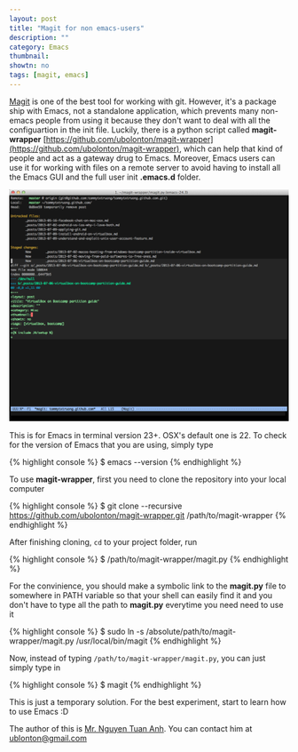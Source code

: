 ```yaml
---
layout: post
title: "Magit for non emacs-users"
description: ""
category: Emacs
thumbnail: 
showtn: no
tags: [magit, emacs]
---
```



[Magit](https://github.com/magit/magit)
is one of the best tool for working with git. However, it's a package ship
with Emacs, not a standalone application, which prevents many non-emacs people
from using it because they don't want to deal with all the configuartion in the
init file. Luckily, there is a python script called **magit-wrapper**
[https://github.com/ubolonton/magit-wrapper](https://github.com/ubolonton/magit-wrapper),
which can help that kind of people and act as a gateway drug to Emacs. Moreover,
Emacs users can use it for working with files on a remote server to avoid having
to install all the Emacs GUI and the full user init **.emacs.d** folder.

![Screenshot](/files/2013-07-10-magit-for-non-emacs-users/ss.png)

<!-- more -->

This is for Emacs in terminal version 23+. OSX's default one is 22. To check for
the version of Emacs that you are using, simply type

{% highlight console %}
$ emacs --version
{% endhighlight %}

To use **magit-wrapper**, first you need to clone the repository into your local
computer

{% highlight console %}
$ git clone --recursive https://github.com/ubolonton/magit-wrapper.git /path/to/magit-wrapper
{% endhighlight %}

After finishing cloning, `cd` to your project folder, run

{% highlight console %}
$ /path/to/magit-wrapper/magit.py
{% endhighlight %}

For the convinience, you should make a symbolic link to the **magit.py** file to
somewhere in PATH variable so that your shell can easily find it and you don't
have to type all the path to **magit.py** everytime you need need to use it

{% highlight console %}
$ sudo ln -s /absolute/path/to/magit-wrapper/magit.py /usr/local/bin/magit
{% endhighlight %}

Now, instead of typing `/path/to/magit-wrapper/magit.py`, you can just simply
type in

{% highlight console %}
$ magit
{% endhighlight %}

This is just a temporary solution. For the best experiment, start to learn how
to use Emacs :D

The author of this is [Mr. Nguyen Tuan Anh](https://github.com/ubolonton). You
can contact him at [ublonton@gmail.com](ubolonton@gmail.com)
